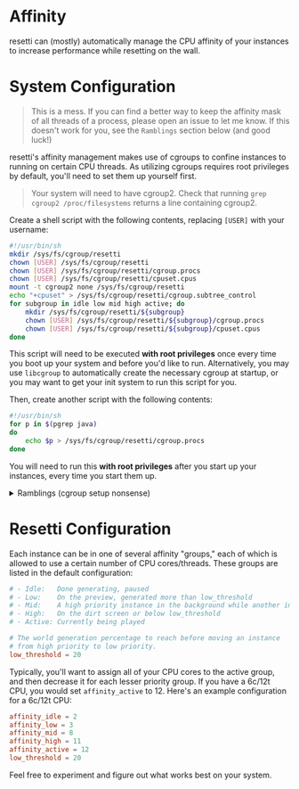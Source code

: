 # Affinity

resetti can (mostly) automatically manage the CPU affinity of your instances
to increase performance while resetting on the wall.

# System Configuration

> This is a mess. If you can find a better way to keep the affinity mask of all
> threads of a process, please open an issue to let me know. If this doesn't
> work for you, see the `Ramblings` section below (and good luck!)

resetti's affinity management makes use of cgroups to confine instances to
running on certain CPU threads. As utilizing cgroups requires root privileges
by default, you'll need to set them up yourself first.

> Your system will need to have cgroup2. Check that running `grep cgroup2
> /proc/filesystems` returns a line containing cgroup2.

Create a shell script with the following contents, replacing `[USER]` with
your username:

```sh
#!/usr/bin/sh
mkdir /sys/fs/cgroup/resetti
chown [USER] /sys/fs/cgroup/resetti
chown [USER] /sys/fs/cgroup/resetti/cgroup.procs
chown [USER] /sys/fs/cgroup/resetti/cpuset.cpus
mount -t cgroup2 none /sys/fs/cgroup/resetti
echo "+cpuset" > /sys/fs/cgroup/resetti/cgroup.subtree_control
for subgroup in idle low mid high active; do
    mkdir /sys/fs/cgroup/resetti/${subgroup}
    chown [USER] /sys/fs/cgroup/resetti/${subgroup}/cgroup.procs
    chown [USER] /sys/fs/cgroup/resetti/${subgroup}/cpuset.cpus
done
```

This script will need to be executed **with root privileges** once every time
you boot up your system and before you'd like to run. Alternatively, you may use
`libcgroup` to automatically create the necessary cgroup at startup, or you may
want to get your init system to run this script for you.

Then, create another script with the following contents:

```sh
#!/usr/bin/sh
for p in $(pgrep java)
do
    echo $p > /sys/fs/cgroup/resetti/cgroup.procs
done
```

You will need to run this **with root privileges** after you start up your
instances, every time you start them up.

<details>
    <summary>Ramblings (cgroup setup nonsense)</summary>

    If you actually need this information, good luck! I spent about 8 hours
    figuring out cgroups enough to get this to work on my system. It might
    be somewhat useful. Enjoy the passive aggressiveness!

    Also, you might be wondering why this is necessary. This is the first way
    I've found to manage the affinity for all threads of a given process that
    doesn't require giving resetti root privileges (or capabilities.) The fact
    that the setup still requires superuser privileges is not ideal, but oh well.
    I do not want to find another method, I've wasted probably 50 hours on getting
    affinity working correctly-ish over the past half a year.

    As (debatably useful) references, check:
    - [Some cgroup manpage](https://man7.org/linux/man-pages/man7/cgroups.7.html)
    - [The kernel.org docs](https://www.kernel.org/doc/html/v5.0/admin-guide/cgroup-v2.html#controllers)

    First, we have to give ownership of a bunch of files in the cgroup pseudo-FS
    to our user so that we can modify them without root privileges. Then, we have
    to mount a new pseudo-FS to create a new cgroup hierarchy for resetti.

    We need a new cgroup hierarchy to rid the resetti cgroup of its type (which it
    would have if it were just a "normal" cgroup underneath the root one.) This way,
    the subgroups beneath resetti end up having a type of `domain`. If they were
    threaded (or if the resetti group were threaded), then nothing would work because
    you can't write to `cgroup.procs` in threaded cgroups. They would be threaded if
    resetti were a normal subgroup.

    There are some other miscellaneous concerns regarding moving processes between
    cgroups, but those should be solved with the 2nd script above.

    TL:DR - The subgroups (idle, low, mid, high, active) must have a type of `domain`
    (check cgroup.type). We can only move processes between cgroups with a type of
    `domain`. We can also only move processes if we have write privileges to the
    `cgroup.procs` file in both the source and destination cgroups. If these conditions
    aren't met on your system, good luck with figuring it out! Feel free to open an
    issue but I can't guarantee that I can help.

</details>

# Resetti Configuration

Each instance can be in one of several affinity "groups," each of which is
allowed to use a certain number of CPU cores/threads. These groups are listed
in the default configuration:

```toml
# - Idle:   Done generating, paused
# - Low:    On the preview, generated more than low_threshold
# - Mid:    A high priority instance in the background while another instance is being played
# - High:   On the dirt screen or below low_threshold
# - Active: Currently being played

# The world generation percentage to reach before moving an instance
# from high priority to low priority.
low_threshold = 20
```

Typically, you'll want to assign all of your CPU cores to the active group, and
then decrease it for each lesser priority group. If you have a 6c/12t CPU, you
would set `affinity_active` to 12. Here's an example configuration for a 6c/12t
CPU:

```toml
affinity_idle = 2
affinity_low = 3
affinity_mid = 8
affinity_high = 11
affinity_active = 12
low_threshold = 20
```

Feel free to experiment and figure out what works best on your system.
